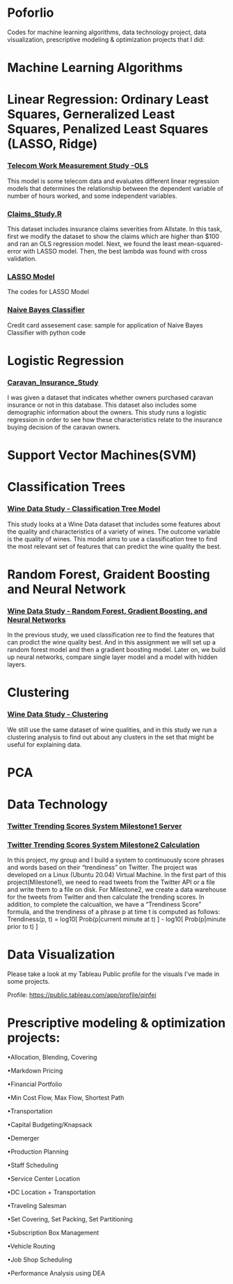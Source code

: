 # Poforlio
Codes for machine learning algorithms, data technology project, data visualization, prescriptive modeling &amp; optimization projects that I did:

# Machine Learning Algorithms
# Linear Regression: Ordinary Least Squares, Gerneralized Least Squares, Penalized Least Squares (LASSO, Ridge)
### [Telecom Work Measurement Study -OLS](https://github.com/qli447/Poforlio/blob/main/Machine%20Learning/Linear%20Regression/Telecom_Work_Measurement_Study.R)
This model is some telecom data and evaluates different linear regression models that determines the relationship between the dependent variable of number of hours worked, and some independent variables.

### [Claims_Study.R](https://github.com/qli447/Poforlio/blob/main/Machine%20Learning/LASSO/Claims_Study.R)
This dataset includes insurance claims severities from Allstate. In this task, first we modify the dataset to show the claims which are higher than $100 and ran an OLS regression model. Next, we found the least mean-squared-error with LASSO model. Then, the best lambda was found with cross validation. 

### [LASSO Model](https://github.com/qli447/Poforlio/blob/main/Machine%20Learning/LASSO/03.R)
The codes for LASSO Model

### [Naive Bayes Classifier](https://github.com/qli447/Poforlio/blob/main/Machine%20Learning/Module4_Tutorial_GAMClassifcation_with.pdf)
Credit card assesement case: sample for application of Naive Bayes Classifier with python code

# Logistic  Regression
### [Caravan_Insurance_Study](https://github.com/qli447/Poforlio/blob/main/Machine%20Learning/Logistic%20Regression/Caravan_Insurance_Study.R)
I was given a dataset that indicates whether owners purchased caravan insurance or not in this database. This dataset also includes some demographic information about the owners. This study runs a logistic regression in order to see how these characteristics relate to the insurance buying decision of the caravan owners.

# Support Vector Machines(SVM)

# Classification Trees
### [Wine Data Study - Classification Tree Model](https://github.com/qli447/Poforlio/blob/main/Machine%20Learning/SVM%20Classification%20Tree/Wine_Data_Classification.R)
This study looks at a Wine Data dataset that includes some features about the quality and characteristics of a variety of wines. The outcome variable is the quality of wines. This model aims to use a classification tree to find the most relevant set of features that can predict the wine quality the best.

# Random Forest, Graident Boosting and Neural Network
### [Wine Data Study - Random Forest, Gradient Boosting, and Neural Networks](https://github.com/qli447/Poforlio/blob/main/Machine%20Learning/Neural%20Network/Wine_Data-trees_and_nnets.R)
In the previous study, we used classification ree to find the features that can prodict the wine quality best. And in this assignment we will set up a random forest model and then a gradient boosting model. Later on, we build up neural networks, compare single layer model and a model with hidden layers.

# Clustering
### [Wine Data Study - Clustering](https://github.com/qli447/Poforlio/blob/main/Machine%20Learning/Clustering%20PCA/Wine%20Data%20Study%20-%20Clustering.R)
We still use the same dataset of wine qualities, and in this study we run a clustering analysis to find out about any clusters in the set that might be useful for explaining data.

# PCA

# Data Technology

### [Twitter Trending Scores System Milestone1 Server](https://github.com/qli447/TwitterTrendingScoreSystem/blob/main/server.py)

### [Twitter Trending Scores System Milestone2 Calculation](https://github.com/qli447/TwitterTrendingScoreSystemCalculationV1.0)

In this project, my group and I build a system to continuously score phrases and words based on their “trendiness” on Twitter. The project was developed on a Linux (Ubuntu 20.04) Virtual Machine. In the first part of this project(Milestone1), we need to read tweets from the Twitter API or a file and write them to a file on disk. For Milestone2, we create a data warehouse for the tweets from Twitter and then calculate the trending scores. In addition, to complete the calcualtion, we have a “Trendiness Score” formula, and the trendiness of a phrase p at time t is computed as follows: Trendiness(p, t) = log10[ Prob(p|current minute at t) ] - log10[ Prob(p|minute prior to t) ]

# Data Visualization

Please take a look at my Tableau Public profile for the visuals I've made in some projects.

Profile: https://public.tableau.com/app/profile/qinfei

# Prescriptive modeling &amp; optimization projects:

•Allocation, Blending, Covering 

•Markdown Pricing 

•Financial Portfolio 

•Min Cost Flow, Max Flow, Shortest Path 

•Transportation 

•Capital Budgeting/Knapsack 

•Demerger 

•Production Planning 

•Staff Scheduling 

•Service Center Location 

•DC Location + Transportation 

•Traveling Salesman 

•Set Covering, Set Packing, Set Partitioning 

•Subscription Box Management 

•Vehicle Routing 

•Job Shop Scheduling 

•Performance Analysis using DEA

